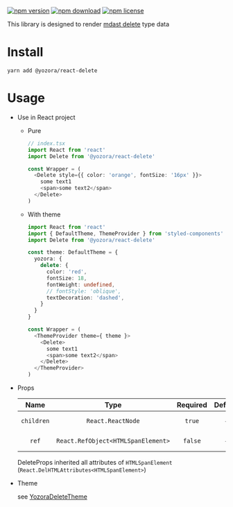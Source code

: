 [![npm version](https://img.shields.io/npm/v/@yozora/react-delete.svg)](https://www.npmjs.com/package/@yozora/react-delete)
[![npm download](https://img.shields.io/npm/dm/@yozora/react-delete.svg)](https://www.npmjs.com/package/@yozora/react-delete)
[![npm license](https://img.shields.io/npm/l/@yozora/react-delete.svg)](https://www.npmjs.com/package/@yozora/react-delete)


This library is designed to render [mdast delete][] type data


# Install

  ```shell
  yarn add @yozora/react-delete
  ```

# Usage
  * Use in React project

    - Pure

      ```typescript
      // index.tsx
      import React from 'react'
      import Delete from '@yozora/react-delete'

      const Wrapper = (
        <Delete style={{ color: 'orange', fontSize: '16px' }}>
          some text1
          <span>some text2</span>
        </Delete>
      )
      ```

    - With theme

      ```typescript
      import React from 'react'
      import { DefaultTheme, ThemeProvider } from 'styled-components'
      import Delete from '@yozora/react-delete'

      const theme: DefaultTheme = {
        yozora: {
          delete: {
            color: 'red',
            fontSize: 18,
            fontWeight: undefined,
            // fontStyle: 'oblique',
            textDecoration: 'dashed',
          }
        }
      }

      const Wrapper = (
        <ThemeProvider theme={ theme }>
          <Delete>
            some text1
            <span>some text2</span>
          </Delete>
        </ThemeProvider>
      )
      ```

  * Props

     Name       | Type                                | Required  | Default | Description
    :----------:|:-----------------------------------:|:---------:|:-------:|:-------------
     `children` | `React.ReactNode`                   | `true`    | -       | Delete content
     `ref`      | `React.RefObject<HTMLSpanElement>`  | `false`   | -       | Forwarded ref callback

    DeleteProps inherited all attributes of `HTMLSpanElement` (`React.DelHTMLAttributes<HTMLSpanElement>`)

  * Theme

    see [YozoraDeleteTheme][]

[mdast delete]: https://github.com/syntax-tree/mdast#delete
[YozoraDeleteTheme]: (https://github.com/lemon-clown/yozora-react/blob/master/packages/delete/src/theme.ts)
